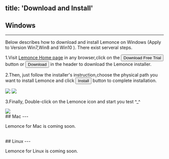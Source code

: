 title: 'Download and Install'
---
## Windows
---

Below describes how to download and install Lemonce on Windows (Apply to Version Win7,Win8 and Win10 ). There exist serveral steps.

1.Visit [Lemonce Home page](https://www.lemonce.com) in any browser,click on the <button class="btn-teal">Download Free Trial</button> button or <button class="btn-black">Download</button> in the header to download the Lemonce installer. 

2.Then, just follow the installer's instruction,choose the physical path you want to install Lemonce and click <button>Install</button> button to complete installation.

<img src="/images/setup/interface-download-02.png">
<img src="/images/setup/interface-download-03.png">

3.Finally, Double-click on the Lemonce icon and start you test ^_^

<img src="/images/setup/interface-download-04.png">

<br/>
## Mac
---

Lemonce for Mac is coming soon.

<br/>
## Linux
---

Lemonce for Linux is coming soon.